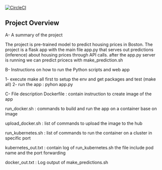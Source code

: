 [![CircleCI](https://dl.circleci.com/status-badge/img/gh/cherguiyacine/project4/tree/main.svg?style=svg)](https://dl.circleci.com/status-badge/redirect/gh/cherguiyacine/project4/tree/main)

## Project Overview
A- A summary of the project

The project is pre-trained model to predict housing prices in Boston. The project is a flask app with 
the main file app.py that serves out predictions (inference) about housing prices through API calls. 
after the app.py server is running we can predict pricecs with make_prediction.sh

B- Instructions on how to run the Python scripts and web app 

1- execute make all first to setup the env and get packages and test (make all)
2- run the app  : pyhon app.py


C- File description
   Dockerfile : contain instruction to create image of the app
   
   run_docker.sh : commands to build and run the app on a container base on image
   
   upload_docker.sh : list of commands to upload the image to the hub
   
   run_kubernetes.sh : list of commands to run the container on a cluster in specific port
   
   kubernetes_out.txt : contain log of run_kubernetes.sh the file include pod name and  the port forwarding
   
   docker_out.txt : Log output  of make_predictions.sh

